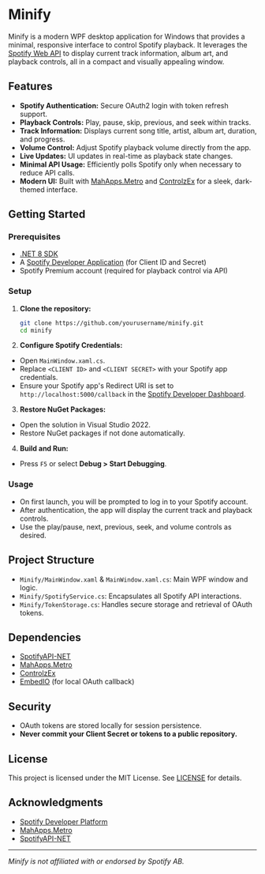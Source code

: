 # Minify

Minify is a modern WPF desktop application for Windows that provides a minimal, responsive interface to control Spotify playback. It leverages the [Spotify Web API](https://developer.spotify.com/documentation/web-api/) to display current track information, album art, and playback controls, all in a compact and visually appealing window.

## Features

- **Spotify Authentication:** Secure OAuth2 login with token refresh support.
- **Playback Controls:** Play, pause, skip, previous, and seek within tracks.
- **Track Information:** Displays current song title, artist, album art, duration, and progress.
- **Volume Control:** Adjust Spotify playback volume directly from the app.
- **Live Updates:** UI updates in real-time as playback state changes.
- **Minimal API Usage:** Efficiently polls Spotify only when necessary to reduce API calls.
- **Modern UI:** Built with [MahApps.Metro](https://github.com/MahApps/MahApps.Metro) and [ControlzEx](https://github.com/ControlzEx/ControlzEx) for a sleek, dark-themed interface.

## Getting Started

### Prerequisites

- [.NET 8 SDK](https://dotnet.microsoft.com/download/dotnet/8.0)
- A [Spotify Developer Application](https://developer.spotify.com/dashboard/applications) (for Client ID and Secret)
- Spotify Premium account (required for playback control via API)

### Setup

1. **Clone the repository:**
   ```bash
   git clone https://github.com/yourusername/minify.git
   cd minify
   ```


2. **Configure Spotify Credentials:**
- Open `MainWindow.xaml.cs`.
- Replace `<CLIENT ID>` and `<CLIENT SECRET>` with your Spotify app credentials.
- Ensure your Spotify app's Redirect URI is set to `http://localhost:5000/callback` in the [Spotify Developer Dashboard](https://developer.spotify.com/dashboard/applications).

3. **Restore NuGet Packages:**
- Open the solution in Visual Studio 2022.
- Restore NuGet packages if not done automatically.

4. **Build and Run:**
- Press `F5` or select __Debug > Start Debugging__.

### Usage

- On first launch, you will be prompted to log in to your Spotify account.
- After authentication, the app will display the current track and playback controls.
- Use the play/pause, next, previous, seek, and volume controls as desired.

## Project Structure

- `Minify/MainWindow.xaml` & `MainWindow.xaml.cs`: Main WPF window and logic.
- `Minify/SpotifyService.cs`: Encapsulates all Spotify API interactions.
- `Minify/TokenStorage.cs`: Handles secure storage and retrieval of OAuth tokens.

## Dependencies

- [SpotifyAPI-NET](https://github.com/JohnnyCrazy/SpotifyAPI-NET)
- [MahApps.Metro](https://github.com/MahApps/MahApps.Metro)
- [ControlzEx](https://github.com/ControlzEx/ControlzEx)
- [EmbedIO](https://github.com/unosquare/embedio) (for local OAuth callback)

## Security

- OAuth tokens are stored locally for session persistence.
- **Never commit your Client Secret or tokens to a public repository.**

## License

This project is licensed under the MIT License. See [LICENSE](LICENSE) for details.

## Acknowledgments

- [Spotify Developer Platform](https://developer.spotify.com/)
- [MahApps.Metro](https://github.com/MahApps/MahApps.Metro)
- [SpotifyAPI-NET](https://github.com/JohnnyCrazy/SpotifyAPI-NET)

---

*Minify is not affiliated with or endorsed by Spotify AB.*
